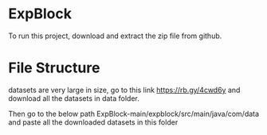 # ExpBlock

To run this project, download and extract the zip file from github.

# File Structure

datasets are very large in size, go to this link https://rb.gy/4cwd6y and download all the datasets in data folder.

Then go to the below path ExpBlock-main/expblock/src/main/java/com/data and paste all the downloaded datasets in this folder

